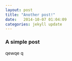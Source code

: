 ```yaml
---
layout: post
title: "Another post!"
date:   2014-10-07 01:04:09
categories: jekyll update
---
```


### A simple post
qewqe q

[jekyll]:      http://jekyllrb.com
[jekyll-gh]:   https://github.com/jekyll/jekyll
[jekyll-help]: https://github.com/jekyll/jekyll-help

